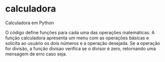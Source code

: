 # calculadora
Calculadora em Python

O código define funções para cada uma das operações matemáticas.
A função calculadora apresenta um menu com as operações básicas e solicita ao usuário os dois números e a operação desejada.
Se a operação for divisão, a função divisao verifica se o divisor é zero, retornando uma mensagem de erro caso seja.
